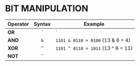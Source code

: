 # BIT MANIPULATION

| Operator  |  Syntax | Example| 
|:---|:---:|---|
|  **OR** | `|`  |   `1101 | 0110 = 1111` (13 | 6 = 15)
|  **AND** | `&`  |  `1101 & 0110 = 0100` (13 & 6 = 4)|  
| **XOR**  | `^`  |  `1101 ^ 0110 = 1011` (13 ^ 6 = 11)|
|**NOT**| ``|| 

<!--stackedit_data:
eyJoaXN0b3J5IjpbOTE4NTc0MzI5XX0=
-->